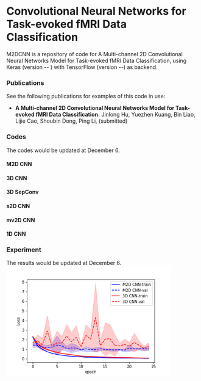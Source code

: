 # Convolutional Neural Networks for Task-evoked fMRI Data Classification
M2DCNN is a repository of code for A Multi-channel 2D Convolutional Neural Networks Model for Task-evoked fMRI Data Classification, using Keras (version -- ) with TensorFlow (version --) as backend.
### Publications
See the following publications for examples of this code in use:
 * **A Multi-channel 2D Convolutional Neural Networks Model for Task-evoked fMRI Data Classification.** Jinlong Hu, Yuezhen Kuang, Bin Liao, Lijie Cao, Shoubin Dong, Ping Li, (submitted)

### Codes
The codes would be updated at December 6.
#### M2D CNN

#### 3D CNN

#### 3D SepConv

#### s2D CNN

#### mv2D CNN

#### 1D CNN 

### Experiment
The results would be updated at December 6.
![loss-2000](200-Loss-mean-std-plot.png)
